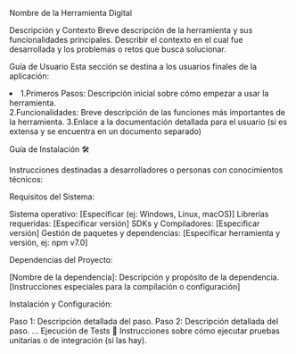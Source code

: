 Nombre de la Herramienta Digital

Descripción y Contexto
Breve descripción de la herramienta y sus funcionalidades principales. Describir el contexto en el cual fue desarrollada y los problemas o retos que busca solucionar.

Guía de Usuario
Esta sección se destina a los usuarios finales de la aplicación:

<li>1.Primeros Pasos: Descripción inicial sobre cómo empezar a usar la herramienta.</li>
2.Funcionalidades: Breve descripción de las funciones más importantes de la herramienta.
3.Enlace a la documentación detallada para el usuario (si es extensa y se encuentra en un documento separado)

Guía de Instalación 🛠️

Instrucciones destinadas a desarrolladores o personas con conocimientos técnicos:

Requisitos del Sistema:

Sistema operativo: [Especificar (ej: Windows, Linux, macOS)]
Librerías requeridas: [Especificar versión]
SDKs y Compiladores: [Especificar versión]
Gestión de paquetes y dependencias: [Especificar herramienta y versión, ej: npm v7.0]

Dependencias del Proyecto:

[Nombre de la dependencia]: Descripción y propósito de la dependencia.
[Instrucciones especiales para la compilación o configuración]

Instalación y Configuración:

Paso 1: Descripción detallada del paso.
Paso 2: Descripción detallada del paso.
...
Ejecución de Tests 📄
Instrucciones sobre cómo ejecutar pruebas unitarias o de integración (si las hay).
